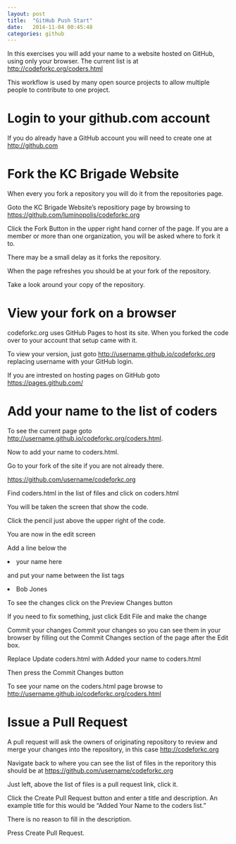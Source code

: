 ```yaml
---
layout: post
title:  "GitHub Push Start"
date:   2014-11-04 00:45:48
categories: github
---
```


In this exercises you will add your name to a website hosted on GitHub, using only your browser.  The current list is at http://codeforkc.org/coders.html

This workflow is used by many open source projects to allow multiple people to contribute to one project.



# Login to your github.com account
If you do already have a GitHub account you will need to create one at http://github.com




# Fork the KC Brigade Website

When every you fork a repository you will do it from the repositories page.

Goto the KC Brigade Website’s repositiory page by browsing to https://github.com/luminopolis/codeforkc.org

Click the Fork Button in the upper right hand corner of the page.  If you are a member or more than one organization, you will be asked where to fork it to.  

There may be a small delay as it forks the repository.

When the page refreshes you should be at your fork of the repository.

Take a look around your copy of the repository.

# View your fork on a browser

codeforkc.org uses GitHub Pages to host its site.  When you forked the code over to your account that setup came with it.  

To view your version, just goto http://username.github.io/codeforkc.org replacing username with your GitHub login.

If you are intrested on hosting pages on GitHub goto https://pages.github.com/

# Add your name to the list of coders

To see the current page goto http://username.github.io/codeforkc.org/coders.html.

Now to add your name to coders.html.  

Go to your fork of the site if you are not already there.

https://github.com/username/codeforkc.org

Find coders.html in the list of files and click on coders.html

You will be taken the screen that show the code.

Click the pencil just above the upper right of the code.

You are now in the edit screen

Add a line below the 

<li>your name here</li>

and put your name between the list tags

<li>Bob Jones</li>

To see the changes click on the Preview Changes button

If you need to fix something, just click Edit File and make the change

Commit your changes
Commit your changes so you can see them in your browser by filling out the Commit Changes section of the page after the Edit box.

Replace Update coders.html with Added your name to coders.html

Then press the Commit Changes button

To see your name on the coders.html page browse to http://username.github.io/codeforkc.org/coders.html

# Issue a Pull Request

A pull request will ask the owners of originating repository to review and merge your changes into the repository, in this case http://codeforkc.org

Navigate back to where you can see the list of files in the reporitory this should be at https://github.com/username/codeforkc.org 

Just left, above the list of files is a pull request link, click it.

Click the Create Pull Request button and enter a title and description.  An example title for this would be “Added Your Name to the coders list.”

There is no reason to fill in the description.

Press Create Pull Request.


